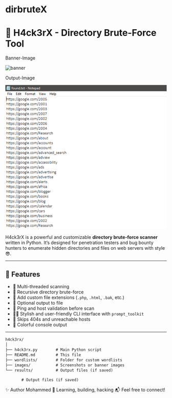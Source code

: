 # dirbruteX

# 🚀 H4ck3rX - Directory Brute-Force Tool

Banner-Image

![banner](images/banner.png)

Output-Image

![banner](images/image2.PNG)

H4ck3rX is a powerful and customizable **directory brute-force scanner** written in Python. It’s designed for penetration testers and bug bounty hunters to enumerate hidden directories and files on web servers with style 😎.

---

## 🧠 Features

- 🧵 Multi-threaded scanning
- 🔁 Recursive directory brute-force
- 🧾 Add custom file extensions (`.php`, `.html`, `.bak`, etc.)
- 💾 Optional output to file
- 🔎 Ping and host validation before scan
- 🧑‍💻 Stylish and user-friendly CLI interface with `prompt_toolkit`
- 🚫 Skips 404s and unreachable hosts
- 🎨 Colorful console output

---

```
h4ck3rx/
│
├── h4ck3rx.py        # Main Python script
├── README.md         # This file
├── wordlists/        # Folder for custom wordlists
├── images/           # Screenshots or banner images
└── results/          # Output files (if saved)
```
           # Output files (if saved)

✨ Author
Mohammed
🧠 Learning, building, hacking
📬 Feel free to connect!
